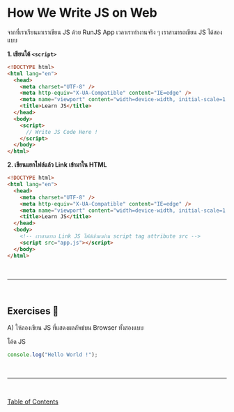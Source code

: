 # How We Write JS on Web

จากที่เราเรียนมาเราเขียน JS ด้วย RunJS App เวลาเราทำงานจริง ๆ เราสามารถเขียน JS ได้สองแบบ

**1. เขียนใต้ `<script>`**

```html
<!DOCTYPE html>
<html lang="en">
  <head>
    <meta charset="UTF-8" />
    <meta http-equiv="X-UA-Compatible" content="IE=edge" />
    <meta name="viewport" content="width=device-width, initial-scale=1.0" />
    <title>Learn JS</title>
  </head>
  <body>
    <script>
      // Write JS Code Here !
    </script>
  </body>
</html>
```

**2. เขียนแยกไฟล์แล้ว Link เข้ามาใน HTML**

```html
<!DOCTYPE html>
<html lang="en">
  <head>
    <meta charset="UTF-8" />
    <meta http-equiv="X-UA-Compatible" content="IE=edge" />
    <meta name="viewport" content="width=device-width, initial-scale=1.0" />
    <title>Learn JS</title>
  </head>
  <body>
    <!-- เราสามารถ Link JS ไฟล์เข้ามาผ่าน script tag attribute src -->
    <script src="app.js"></script>
  </body>
</html>
```

<br><hr><br>

## Exercises 🏅

A) ให้ลองเขียน JS ที่แสดงผลลัพธ์บน Browser ทั้งสองแบบ

โค้ด JS

```js
console.log("Hello World !");
```

<br><hr><br>

[Table of Contents](https://github.com/napatwongchr/intro-to-react/blob/main/README.md)

